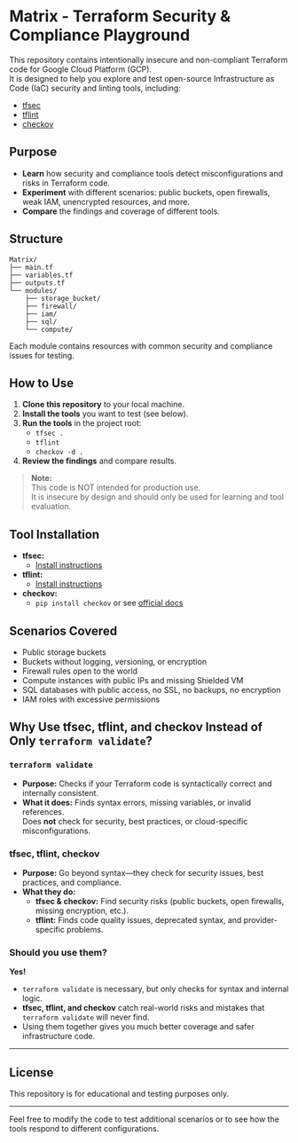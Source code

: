 # Matrix - Terraform Security & Compliance Playground

This repository contains intentionally insecure and non-compliant Terraform code for Google Cloud Platform (GCP).  
It is designed to help you explore and test open-source Infrastructure as Code (IaC) security and linting tools, including:

- [tfsec](https://github.com/aquasecurity/tfsec)
- [tflint](https://github.com/terraform-linters/tflint)
- [checkov](https://github.com/bridgecrewio/checkov)

## Purpose

- **Learn** how security and compliance tools detect misconfigurations and risks in Terraform code.
- **Experiment** with different scenarios: public buckets, open firewalls, weak IAM, unencrypted resources, and more.
- **Compare** the findings and coverage of different tools.

## Structure

```
Matrix/
├── main.tf
├── variables.tf
├── outputs.tf
└── modules/
    ├── storage_bucket/
    ├── firewall/
    ├── iam/
    ├── sql/
    └── compute/
```

Each module contains resources with common security and compliance issues for testing.

## How to Use

1. **Clone this repository** to your local machine.
2. **Install the tools** you want to test (see below).
3. **Run the tools** in the project root:
    - `tfsec .`
    - `tflint`
    - `checkov -d .`
4. **Review the findings** and compare results.

> **Note:**  
> This code is NOT intended for production use.  
> It is insecure by design and should only be used for learning and tool evaluation.

## Tool Installation

- **tfsec:**  
  - [Install instructions](https://github.com/aquasecurity/tfsec#installation)
- **tflint:**  
  - [Install instructions](https://github.com/terraform-linters/tflint#installation)
- **checkov:**  
  - `pip install checkov` or see [official docs](https://www.checkov.io/1.Welcome/Installation.html)

## Scenarios Covered

- Public storage buckets
- Buckets without logging, versioning, or encryption
- Firewall rules open to the world
- Compute instances with public IPs and missing Shielded VM
- SQL databases with public access, no SSL, no backups, no encryption
- IAM roles with excessive permissions

## Why Use tfsec, tflint, and checkov Instead of Only `terraform validate`?

### `terraform validate`
- **Purpose:** Checks if your Terraform code is syntactically correct and internally consistent.
- **What it does:** Finds syntax errors, missing variables, or invalid references.  
  Does **not** check for security, best practices, or cloud-specific misconfigurations.

### tfsec, tflint, checkov
- **Purpose:** Go beyond syntax—they check for security issues, best practices, and compliance.
- **What they do:**
  - **tfsec & checkov:** Find security risks (public buckets, open firewalls, missing encryption, etc.).
  - **tflint:** Finds code quality issues, deprecated syntax, and provider-specific problems.

### Should you use them?
**Yes!**
- `terraform validate` is necessary, but only checks for syntax and internal logic.
- **tfsec, tflint, and checkov** catch real-world risks and mistakes that `terraform validate` will never find.
- Using them together gives you much better coverage and safer infrastructure code.

---

## License

This repository is for educational and testing purposes only.

---

Feel free to modify the code to test additional scenarios or to see how the tools respond to different configurations.
